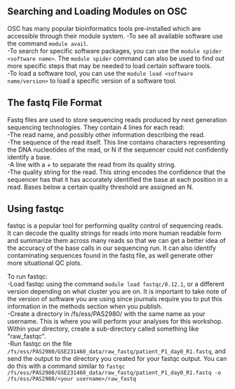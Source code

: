 ## Searching and Loading Modules on OSC

OSC has many popular bioinformatics tools pre-installed which are accessible through their module system.
-To see all available software use the command `module avail`.  
-To search for specific software packages, you can use the `module spider <software name>`. The `module spider` command can also be used to find out more specific steps that may be needed to load certain software tools.  
-To load a software tool, you can use the `module load <software name/version>` to load a specific version of a software tool.

## The fastq File Format

Fastq files are used to store sequencing reads produced by next generation sequencing technologies. They contain 4 lines for each read:  
-The read name, and possibly other information describing the read.  
-The sequence of the read itself. This line contains characters representing the DNA nucleotides of the read, or N if the sequencer could not confidently identify a base.  
-A line with a + to separate the read from its quality string.  
-The quality string for the read. This string encodes the confidence that the sequencer has that it has accurately identified the base at each position in a read. Bases below a certain quality threshold are assigned an N.

## Using fastqc

fastqc is a popular tool for performing quality control of sequencing reads. It can decode the quality strings for reads into more human readable form and summarize them across many reads so that we can get a better idea of the accuracy of the base calls in our sequencing run. It can also identify contaminating sequences found in the fastq file, as well generate other more situational QC plots.  

To run fastqc:  
-Load fastqc using the command `module load fastqc/0.12.1`, or a different version depending on what cluster you are on. It is important to take note of the version of software you are using since journals require you to put this information in the methods section when you publish.  
-Create a directory in /fs/ess/PAS2980/ with the same name as your username. This is where you will perform your analyses for this workshop. Within your directory, create a sub-directory called something like "raw_fastqc".  
-Run fastqc on the file `/fs/ess/PAS2980/GSE231460_data/raw_fastq/patient_P1_day0_R1.fastq`, and send the output to the directory you created for your fastqc output. You can do this with a command similar to `fastqc /fs/ess/PAS2980/GSE231460_data/raw_fastq/patient_P1_day0_R1.fastq -o /fs/ess/PAS2980/<your username>/raw_fastq`
